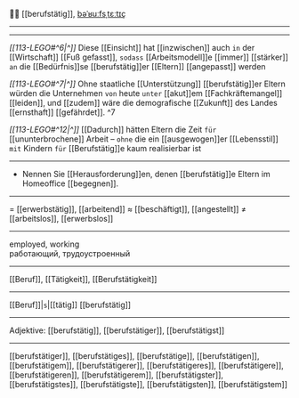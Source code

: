 👨‍💼 [[berufstätig]], [bəˈʁuːfsˌtɛːtɪç](https://youglish.com/pronounce/berufstätig/german)

---
---

*[[113-LEGO#^6|^]]* Diese [[Einsicht]] hat [[inzwischen]] auch `in` der [[Wirtschaft]] [[Fuß gefasst]], `sodass` [[Arbeitsmodell]]e [[immer]] [[stärker]] `an` die [[Bedürfnis]]se [[berufstätig]]er [[Eltern]] [[angepasst]] werden


*[[113-LEGO#^7|^]]* Ohne staatliche [[Unterstützung]] [[berufstätig]]er Eltern würden die Unternehmen `von` heute `unter` [[akut]]em [[Fachkräftemangel]] [[leiden]], und [[zudem]] wäre die demografische [[Zukunft]] des Landes [[ernsthaft]] [[gefährdet]]. ^7



*[[113-LEGO#^12|^]]* [[Dadurch]] hätten Eltern die Zeit `für` [[ununterbrochene]] Arbeit – `ohne` die ein [[ausgewogen]]er [[Lebensstil]] `mit` Kindern `für` [[Berufstätig]]e kaum realisierbar ist




---
- Nennen Sie [[Herausforderung]]en, denen [[berufstätig]]e Eltern im Homeoffice [[begegnen]].

---
= [[erwerbstätig]], [[arbeitend]]
≈ [[beschäftigt]], [[angestellt]]
≠ [[arbeitslos]], [[erwerbslos]]

---
employed, working  
работающий, трудоустроенный

---
[[Beruf]], [[Tätigkeit]], [[Berufstätigkeit]]

---
[[Beruf]]|`s`|[[tätig]]
[[berufstätig]]


---
Adjektive: [[berufstätig]], [[berufstätiger]], [[berufstätigst]]

---
[[berufstätiger]], [[berufstätiges]], [[berufstätige]], [[berufstätigen]], [[berufstätigem]], [[berufstätigerer]], [[berufstätigeres]], [[berufstätigere]], [[berufstätigeren]], [[berufstätigerem]], [[berufstätigster]], [[berufstätigstes]], [[berufstätigste]], [[berufstätigsten]], [[berufstätigstem]]